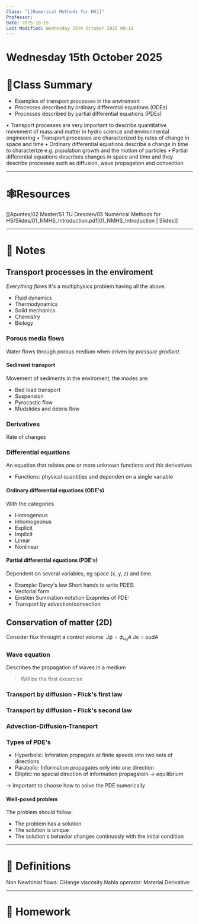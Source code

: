 ```yaml
---
Class: "[[Numerical Methods for HS]]"
Professor:
Date: 2025-10-15
Last Modified: Wednesday 15th October 2025 09:10
---
```

# Wednesday 15th October 2025

# 📒Class Summary

- Examples of transport processes in the enviroment
- Processes described by ordinary differential equations (ODEs)
- Processes described by partial differential equations (PDEs)

• Transport processes are very important to describe quantitative movement of mass and matter in hydro science and environmental engineering 
• Transport processes are characterized by rates of change in space and time 
• Ordinary differential equations describe a change in time to characterize e.g. population growth and the motion of particles 
• Partial differential equations describes changes in space and time and they describe processes such as diffusion, wave propagation and convection

---
# 🕸️Resources

[[Apuntes/02 Master/S1 TU Dresden/05 Numerical Methods for HS/Slides/01_NMHS_Introduction.pdf|01_NMHS_Introduction | Slides]]


---
# 📝 Notes

## Transport processes in the enviroment
_Everything flows_
It's a multiphysics problem having all the above:
- Fluid dynamics
- Thermodynamics
- Solid mechanics
- Chemistry
- Biology
### Porous media flows
Water flows through porous medium when driven by *pressure gradient*.
#### Sediment transport
Movement of sediments in the enviroment, the modes are:
- Bed load transport
- Suspension
- Pyrocastic flow
- Mudslides and debris flow

### Derivatives
Rate of changes

### Differential equations
An equation that relates one or more unknown functions and thir derivatives
- Functions: physical quantities and dependen on a single variable

#### Ordinary differential equations (ODE's)

With the categories
- Homogenous
- Inhomogeonus
- Explicit
- Implicit
- Linear
- Nonlinear

#### Partial differential equations (PDE's)
Dependent on several variables, eg space (x, y, z) and time.
- Example: Darcy's law
Short hands to write PDES:
- Vectorial form
- Einstein Summation notation
Exapmles of PDE:
- Transport by advection/convection 

## Conservation of matter (2D)

Consider flux throught a control volume: $J \phi = \phi _u_ dA$ Jo = oudA


### Wave equation
Describes the propagation of waves in a medium
> Will be the first excercise


### Transport by diffusion - Flick's first law

### Transport by diffusion - Flick's second law

### Advection-Diffusion-Transport

### Types of PDE's

- Hyperbolic: Inforation propagate at finite speeds into two sets of directions
- Parabolic: Information propagates only into one direction
- Elliptic: no special direction of information propagatoin -> equilibrium

-> Important to choose how to solve the PDE numerically

#### Well-posed problem
The problem should follow:
- The problem has a solution
- The solution is unique
- The solution's behavior changes continuosly with the initial condition



---
# 🐢 Definitions

Non Newtonial flows: CHange viscosity
Nabla operator:
Material Derivative:

---
# 📅 Homework



